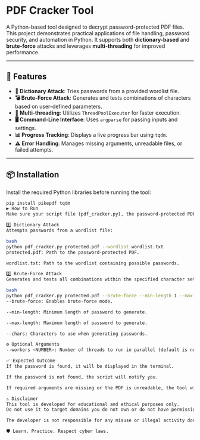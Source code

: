 # PDF Cracker Tool

A Python-based tool designed to decrypt password-protected PDF files. This project demonstrates practical applications of file handling, password security, and automation in Python. It supports both **dictionary-based** and **brute-force** attacks and leverages **multi-threading** for improved performance.

---

## 🔧 Features

- **🔐 Dictionary Attack**: Tries passwords from a provided wordlist file.
- **💣 Brute-Force Attack**: Generates and tests combinations of characters based on user-defined parameters.
- **🚀 Multi-threading**: Utilizes `ThreadPoolExecutor` for faster execution.
- **🖥 Command-Line Interface**: Uses `argparse` for passing inputs and settings.
- **📊 Progress Tracking**: Displays a live progress bar using `tqdm`.
- **⚠️ Error Handling**: Manages missing arguments, unreadable files, or failed attempts.

---

## 📦 Installation

Install the required Python libraries before running the tool:

```bash
pip install pikepdf tqdm
▶️ How to Run
Make sure your script file (pdf_cracker.py), the password-protected PDF (e.g., protected.pdf), and the wordlist file (if using) are in the same directory or provide correct paths.

1️⃣ Dictionary Attack
Attempts passwords from a wordlist file:

bash
python pdf_cracker.py protected.pdf --wordlist wordlist.txt
protected.pdf: Path to the password-protected PDF.

wordlist.txt: Path to the wordlist containing possible passwords.

2️⃣ Brute-Force Attack
Generates and tests all combinations within the specified character set and length:

bash
python pdf_cracker.py protected.pdf --brute-force --min-length 1 --max-length 4 --chars abcdefg123
--brute-force: Enables brute-force mode.

--min-length: Minimum length of password to generate.

--max-length: Maximum length of password to generate.

--chars: Characters to use when generating passwords.

⚙️ Optional Arguments
--workers <NUMBER>: Number of threads to run in parallel (default is number of CPU cores).

✅ Expected Outcome
If the password is found, it will be displayed in the terminal.

If the password is not found, the script will notify you.

If required arguments are missing or the PDF is unreadable, the tool will handle and report the error.

⚠️ Disclaimer
This tool is developed for educational and ethical purposes only.
Do not use it to target domains you do not own or do not have permission to test.

The developer is not responsible for any misuse or illegal activity done using this tool.

🛡️ Learn. Practice. Respect cyber laws.
